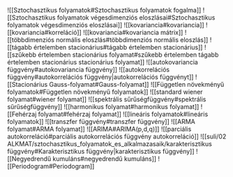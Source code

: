![[Sztochasztikus folyamatok#Sztochasztikus folyamatok fogalma]]
![[Sztochasztikus folyamatok végesdimenziós eloszlásai#Sztochasztikus folyamatok végesdimenziós eloszlásai]]
![[kovariancia#kovariancia]]
![[kovariancia#korreláció]]
![[kovariancia#kovariancia mátrix]]
![[többdimenziós normális eloszlás#többdimenziós normális eloszlás]]
![[tágabb értelemben stacionárius#tágabb értelemben stacionárius]]
![[szűkebb értelemben stacionárius folyamat#szűkebb értelemben tágabb értelemben stacionárius stacionárius folyamat]]
![[autokovariancia függvény#autokovariancia függvény]]
![[autokorrelációs függvény#autokorrelációs függvény|autokorrelációs függvényt]]
![[Stacionárius Gauss-folyamat#Gauss-folyamat]]
![[Független növekményű folyamatok#Független növekményű folyamatok]]
![[standard wiener folyamat#wiener folyamat]]
![[spektrális sűrűségfüggvény#spektrális sűrűségfüggvény]]
![[harmonikus folyamat#harmonikus folyamat]]
![[Fehérzaj folyamat#fehérzaj folyamat]]
![[lineáris folyamatok#lineáris folyamatok]]
![[transzfer függvény#transzfer függvény]]
![[ARMA folyamat#ARMA folyamat]]
![[ARIMA#ARIMA(p,d,q)]]
![[parciális autokorreláció#parciális autokorrelációs függvény autokorreláció]]
![[suli/02 ALKMAT/sztochasztikus_folyamatok_es_alkalmazasaik/karakterisztikus függvény#Karakterisztikus függvény|karakterisztikus függvény]]
![[Negyedrendű kumuláns#negyedrendű kumuláns]]
![[Periodogram#Periodogram]]
